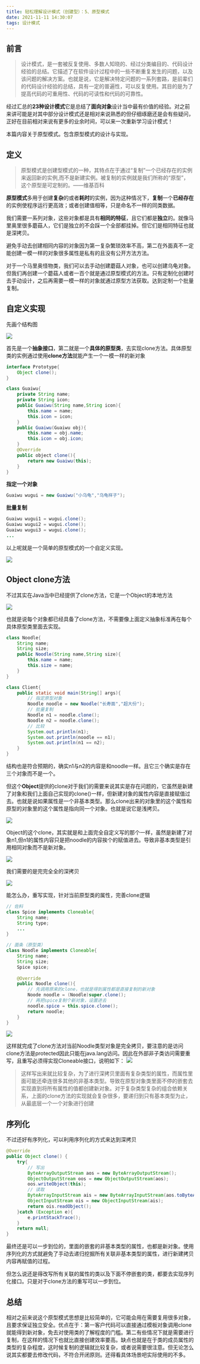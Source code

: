 ```yaml
---
title: 轻松理解设计模式（创建型）：5、原型模式
date: 2021-11-11 14:30:07
tags: 设计模式
---
```


## 前言

>设计模式，是一套被反复使用、多数人知晓的、经过分类编目的、代码设计经验的总结。它描述了在软件设计过程中的一些不断重复发生的问题，以及该问题的解决方案。也就是说，它是解决特定问题的一系列套路，是前辈们的代码设计经验的总结，具有一定的普遍性，可以反复使用。其目的是为了提高代码的可重用性、代码的可读性和代码的可靠性。

经过汇总的**23种设计模式**它是总结了**面向对象**设计当中最有价值的经验。对之前来讲可能是对其中部分设计模式还是相对来说熟悉的但仔细琢磨还是会有些疑问，正好在目前相对来说有更多的业余时间，可以来一次重新学习设计模式！

本篇内容关于原型模式。包含原型模式的设计与实现。


## 定义
> 原型模式是创建型模式的一种，其特点在于通过“复制”一个已经存在的实例来返回新的实例,而不是新建实例。被复制的实例就是我们所称的“原型”，这个原型是可定制的。——维基百科

**原型模式**多用于创建**复杂**的或者**耗时**的实例，因为这种情况下，**复制**一个**已经存在**的实例使程序运行更高效；或者创建值相等，只是命名不一样的同类数据。

我们需要一系列对象，这些对象都是具有**相同的特征**，且它们都是**独立**的。就像马里奥里很多蘑菇人，它们是独立的不会踩一个全部都挂掉。但它们是相同特征也就是深拷贝。

避免手动去创建相同内容的对象因为第一复杂繁琐效率不高，第二在外面真不一定能创建一模一样的对象很多属性是私有的且没有公开方法方法。

对于一个马里奥怪物类，我们可以去手动创建蘑菇人对象，也可以创建乌龟对象。但我们再创建一个蘑菇人或者一百个就是通过原型模式的方法。只有定制化创建时去手动设计，之后再需要一模一样的对象就通过原型方法获取。达到定制一个批量复制。


## 自定义实现

先画个结构图

![](https://gitee.com/Jasper-zh/image_host/raw/master/2021-11-9/1636444182393-image.png)

首先是一个**抽象接口**，第二就是一个**具体的原型类**，去实现clone方法。具体原型类的实例通过使用**clone方法**就能产生一个一模一样的新对象

```java
interface Prototype{
    Object clone();
}
```
```java
class Guaiwu{
    private String name;
    private String icon;
    public Guaiwu(String name,String icon){
        this.name = name;
        this.icon = icon;
    }
    public Guaiwu(Guaiwu obj){
        this.name = obj.name;
        this.icon = obj.icon;
    }
    @Override
    public object clone(){
        return new Guaiwu(this);
    }
}
```
**指定一个对象**
```java
Guaiwu wugui = new Guaiwu("小乌龟","乌龟样子");
```
**批量复制**
```java
Guaiwu wugui1 = wugui.clone();
Guaiwu wugui2 = wugui.clone();
Guaiwu wugui3 = wugui.clone();
...
```
以上呢就是一个简单的原型模式的一个自定义实现。

![](https://img.soogif.com/uUPklFTFygzKcN84BeOnPnnZgmvi4QUV.gif?scope=mdnice)

## Object clone方法
不过其实在Java当中已经提供了clone方法，它是一个Object的本地方法

![](https://gitee.com/Jasper-zh/image_host/raw/master/2021-11-10/1636525373464-image.png)

也就是说每个对象都已经具备了clone方法，不需要像上面定义抽象标准再在每个具体原型类里面去实现。
```java
class Noodle{
    String name;
    String size;
    public Noodle(String name,String size){
        this.name = name;
        this.size = name;
    }
}
```
```java
class Client{
    public static void main(String[] args){
        // 指定原型对象
        Noodle noodle = new Noodle("长寿面","超大份");
        // 批量复制
        Noodle n1 = noodle.clone();
        Noodle n2 = noodle.clone();
        // 比较
        System.out.println(n1);
        System.out.println(noodle == n1);
        System.out.println(n1 == n2);
    }
}
```
结构也是符合预期的，确实n1与n2的内容是和noodle一样。且它三个确实是存在三个对象而不是一个。

但这个**Object**提供的clone对于我们的需要来说其实是存在问题的，它虽然是新建了对象和我们上面自己实现的clone()一样，但新建对象的属性内容是直接赋值过去。也就是说如果属性是一个非基本类型。那么clone出来的对象里的这个属性和原型的对象里的这个属性是指向同一个对象。也就是说它是浅拷贝。

![](https://gitee.com/Jasper-zh/image_host/raw/master/2021-11-10/1636531155746-image.png)

Object的这个clone，其实就是和上面完全自定义写的那个一样，虽然是新建了对象n1,但n1的属性内容只是把noodle的内容挨个的赋值进去。导致非基本类型是引用相同对象而不是新对象。

![](https://gitee.com/Jasper-zh/image_host/raw/master/2021-11-10/1636533506056-image.png)


我们需要的是完完全全的深拷贝

![](https://img.soogif.com/6GzewUFiinHSgFwBTg2WQ18jmevuTw8l.gif?scope=mdnice)

能怎么办，重写实现，针对当前原型类的属性，完善clone逻辑

```java
// 佐料
class Spice implements Cloneable{
    String name;
    String type;
    ...
}

// 面条（原型类）
class Noodle implements Cloneable{
    String name;
    String size;
    Spice spice;
    
    @Override
    public Noodle clone(){
        // 先调用原来的clone，也就是得到属性都是直接复制的新对象
        Noode noodle = (Noodle)super.clone();
        // 再把spice复制个新对象，设置进去
        noodle.spice = this.spice.clone();
        return noodle;
    }
}
```
![](https://gitee.com/Jasper-zh/image_host/raw/master/2021-11-10/1636537577547-image.png)

这样就完成了clone方法对当前Noodle类型对象是完全拷贝，要注意的是访问clone方法是protected因此只能在java.lang访问。因此在外部非子类访问需要重写，且重写必须得实现Cloneable接口，说明如下：
![](https://gitee.com/Jasper-zh/image_host/raw/master/2021-11-10/1636532555036-image.png)

> 这样写出来就比较复杂，为了进行深拷贝里面有复杂类型的属性，而属性里面可能还牵连很多其他的非基本类型。导致在原型对象类里面不停的嵌套去实现直到将所有属性的值都创建新对象。对于复杂类型复杂的组合依赖关系，上面的clone方法的实现就会复杂很多，要递归到只有基本类型为止，从最底层一个一个对象进行创建

## 序列化
不过还好有序列化，可以利用序列化的方式来达到深拷贝

```java
@Override
public Object clone() {
    try{
        // 写出
        ByteArrayOutputStream aos = new ByteArrayOutputStream();
        ObjectOutputStream oos = new ObjectOutputStream(aos);
        oos.writeObject(this);
        // 读取
        ByteArrayInputStream ais = new ByteArrayInputStream(aos.toByteArray());
        ObjectInputStream ois = new ObjectInputStream(ais);
        return ois.readObject();
    }catch (Exception e){
        e.printStackTrace();
    }
    return null;
}
```
最终还是可以一步到位的，里面的嵌套的非基本类型的属性，也都是新对象。使用序列化的方式就避免了手动去递归挖掘所有关联非基本类型的属性，进行新建拷贝内容再赋值的过程。

但怎么说还是得改写所有关联的属性的类以及下面不停嵌套的类，都要去实现序列化接口。只是对于clone方法的重写可以一步到位。


## 总结
相对之前来说这个原型模式思想是比较简单的，它可能会用在需要复用很多对象，且要求保证独立安全。优点在于：第一客户代码可以直接通过模板对象调用clone就能得到新对象，免去对使用类的了解程度的门槛。第二有些情况下就是需要进行复制，在这样的情况下也就比直接创建效率要高。缺点也就是在于类的成员属性的类型的复杂程度，这时候复制的逻辑就比较复杂，或者说需要很注意。但无论怎么说其实都要去修改代码，不符合开闭原则。还得看具体场景吧实际使用的不多。